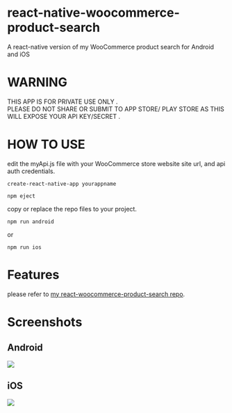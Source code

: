 # react-native-woocommerce-product-search
A react-native version of my WooCommerce product search for Android and iOS

# WARNING
THIS APP IS FOR PRIVATE USE ONLY .   
PLEASE DO NOT SHARE OR SUBMIT TO APP STORE/ PLAY STORE AS THIS WILL EXPOSE YOUR API KEY/SECRET .   


# HOW TO USE
edit the myApi.js file with your WooCommerce store website site url, and api auth credentials.  

```create-react-native-app yourappname```  

```npm eject```  

copy or replace the repo files to your project.  

```npm run android```   

or    

```npm run ios ```

# Features
please refer to [my react-woocommerce-product-search repo](https://github.com/fangit01/react-woocommerce-product-search).


# Screenshots
## Android
![](./screenshot_android.png)  
## iOS
![](./screenshot_iphone.png)  
